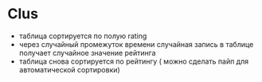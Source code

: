 # Clus

- таблица сортируется по полую rating
- через случайный промежуток времени случайная запись в таблице получает случайное значение рейтинга
- таблица снова сортируется по рейтингу ( можно сделать пайп для автоматической сортировки)
